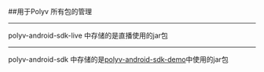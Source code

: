 ##用于Polyv 所有包的管理
***
polyv-android-sdk-live 中存储的是直播使用的jar包
***
polyv-android-sdk 中存储的是[polyv-android-sdk-demo](https://github.com/easefun/polyv-android-sdk-demo)中使用的jar包
